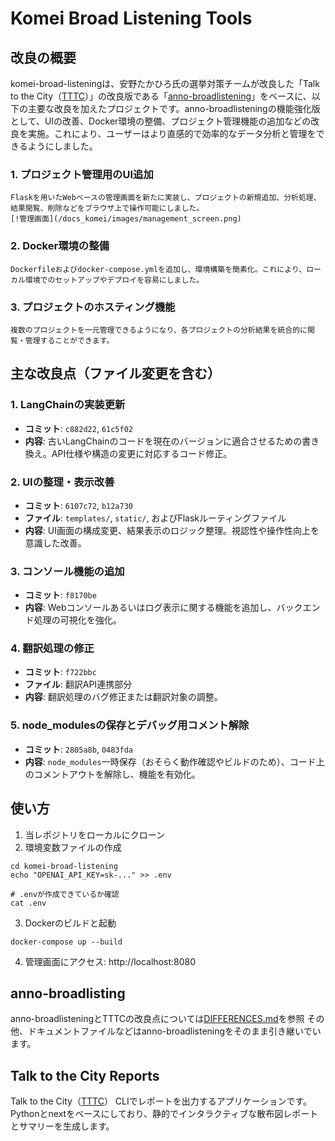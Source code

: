 # Komei Broad Listening Tools

## 改良の概要
komei-broad-listeningは、安野たかひろ氏の選挙対策チームが改良した「Talk to the City（[TTTC](https://github.com/AIObjectives/talk-to-the-city-reports)）」の改良版である「[anno-broadlistening](https://github.com/takahiroanno2024/anno-broadlistening)」をベースに、以下の主要な改良を加えたプロジェクトです。anno-broadlisteningの機能強化版として、UIの改善、Docker環境の整備、プロジェクト管理機能の追加などの改良を実施。これにより、ユーザーはより直感的で効率的なデータ分析と管理をできるようにしました。

### 1. **プロジェクト管理用のUI追加**   
    Flaskを用いたWebベースの管理画面を新たに実装し、プロジェクトの新規追加、分析処理、結果閲覧、削除などをブラウザ上で操作可能にしました。
    [!管理画面](/docs_komei/images/management_screen.png)

### 2. **Docker環境の整備**    
    Dockerfileおよびdocker-compose.ymlを追加し、環境構築を簡素化。これにより、ローカル環境でのセットアップやデプロイを容易にしました。
    
### 3. **プロジェクトのホスティング機能**    
    複数のプロジェクトを一元管理できるようになり、各プロジェクトの分析結果を統合的に閲覧・管理することができます。

## 主な改良点（ファイル変更を含む）

### 1. LangChainの実装更新
- **コミット**: `c882d22`, `61c5f02`
- **内容**: 古いLangChainのコードを現在のバージョンに適合させるための書き換え。API仕様や構造の変更に対応するコード修正。

### 2. UIの整理・表示改善
- **コミット**: `6107c72`, `b12a730`
- **ファイル**: `templates/`, `static/`, およびFlaskルーティングファイル
- **内容**: UI画面の構成変更、結果表示のロジック整理。視認性や操作性向上を意識した改善。

### 3. コンソール機能の追加
- **コミット**: `f8170be`
- **内容**: Webコンソールあるいはログ表示に関する機能を追加し、バックエンド処理の可視化を強化。

### 4. 翻訳処理の修正
- **コミット**: `f722bbc`
- **ファイル**: 翻訳API連携部分
- **内容**: 翻訳処理のバグ修正または翻訳対象の調整。

### 5. node_modulesの保存とデバッグ用コメント解除
- **コミット**: `2805a8b`, `0483fda`
- **内容**: `node_modules`一時保存（おそらく動作確認やビルドのため）、コード上のコメントアウトを解除し、機能を有効化。

## 使い方
1. 当レポジトリをローカルにクローン
2. 環境変数ファイルの作成
```
cd komei-broad-listening
echo "OPENAI_API_KEY=sk-..." >> .env

# .envが作成できているか確認
cat .env
```
3. Dockerのビルドと起動
```
docker-compose up --build
```
4. 管理画面にアクセス: http://localhost:8080

## anno-broadlisting
anno-broadlisteningとTTTCの改良点については[DIFFERENCES.md](/DIFFERENCES.md)を参照
その他、ドキュメントファイルなどはanno-broadlisteningをそのまま引き継いでいます。

## Talk to the City Reports
Talk to the City（[TTTC](https://github.com/AIObjectives/talk-to-the-city-reports)）
CLIでレポートを出力するアプリケーションです。Pythonとnextをベースにしており、静的でインタラクティブな散布図レポートとサマリーを生成します。
